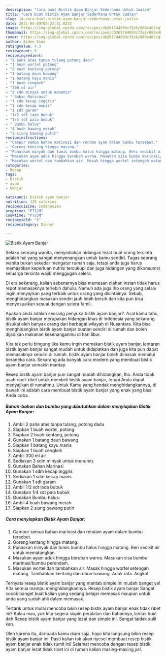 ```yaml
---
description: "Cara buat Bistik Ayam Banjar Sederhana Untuk Jualan"
title: "Cara buat Bistik Ayam Banjar Sederhana Untuk Jualan"
slug: 14-cara-buat-bistik-ayam-banjar-sederhana-untuk-jualan
date: 2021-04-09T03:22:31.025Z
image: https://img-global.cpcdn.com/recipes/db261744093cf2e6/680x482cq70/bistik-ayam-banjar-foto-resep-utama.jpg
thumbnail: https://img-global.cpcdn.com/recipes/db261744093cf2e6/680x482cq70/bistik-ayam-banjar-foto-resep-utama.jpg
cover: https://img-global.cpcdn.com/recipes/db261744093cf2e6/680x482cq70/bistik-ayam-banjar-foto-resep-utama.jpg
author: Aiden Sims
ratingvalue: 4.3
reviewcount: 9
recipeingredient:
- "2 paha atas tanpa tulang potong dadu"
- "1 buah wortel potong"
- "2 buah kentang potong"
- "1 batang daun bawang"
- "1 batang kayu manis"
- "1 buah cengkeh"
- "300 ml air"
- "3 sdm minyak untuk menumis"
- " Bahan Marinasi"
- "1 sdm kecap inggris"
- "1 sdm kecap manis"
- "1 sdt garam"
- "1/2 sdt lada bubuk"
- "1/4 sdt pala bubuk"
- " Bumbu halus"
- "4 buah bawang merah"
- "2 siung bawang putih"
recipeinstructions:
- "Campur semua bahan marinasi dan rendam ayam dalam bumbu tersebut."
- "Goreng kentang hingga matang."
- "Panaskan minyak dan tumis bumbu halus hingga matang. Beri sedikit air untuk mematangkan."
- "Masukan ayam aduk hingga berubah warna. Masukan sisa bumbu marinasi/bumbu perendam."
- "Masukan wortel dan tambahkan air. Masak hingga wortel setengah matang. Tambahkan kentang dan daun bawang. Aduk rata. Angkat"
categories:
- Resep
tags:
- bistik
- ayam
- banjar

katakunci: bistik ayam banjar 
nutrition: 129 calories
recipecuisine: Indonesian
preptime: "PT12M"
cooktime: "PT53M"
recipeyield: "1"
recipecategory: Dinner

---
```



![Bistik Ayam Banjar](https://img-global.cpcdn.com/recipes/db261744093cf2e6/680x482cq70/bistik-ayam-banjar-foto-resep-utama.jpg)

Selaku seorang wanita, menyediakan hidangan lezat buat orang tercinta adalah hal yang sangat menyenangkan untuk kamu sendiri. Tugas seorang  wanita bukan sekedar mengatur rumah saja, tetapi anda juga harus memastikan keperluan nutrisi tercukupi dan juga hidangan yang dikonsumsi keluarga tercinta wajib menggugah selera.

Di era  sekarang, kalian sebenarnya bisa memesan olahan instan tidak harus repot memasaknya terlebih dahulu. Namun ada juga lho orang yang selalu ingin menyajikan yang terbaik untuk orang yang dicintainya. Sebab, menghidangkan masakan sendiri jauh lebih bersih dan kita pun bisa menyesuaikan sesuai dengan selera famili. 



Apakah anda adalah seorang penyuka bistik ayam banjar?. Asal kamu tahu, bistik ayam banjar merupakan hidangan khas di Indonesia yang sekarang disukai oleh banyak orang dari berbagai wilayah di Nusantara. Kita bisa menghidangkan bistik ayam banjar buatan sendiri di rumah dan boleh dijadikan makanan kesenanganmu di hari libur.

Kita tak perlu bingung jika kamu ingin memakan bistik ayam banjar, lantaran bistik ayam banjar sangat mudah untuk didapatkan dan juga kita pun dapat memasaknya sendiri di rumah. bistik ayam banjar boleh dimasak memalui beraneka cara. Sekarang ada banyak cara modern yang membuat bistik ayam banjar semakin mantap.

Resep bistik ayam banjar pun sangat mudah dihidangkan, lho. Anda tidak usah ribet-ribet untuk membeli bistik ayam banjar, tetapi Anda dapat menyajikan di rumahmu. Untuk Kamu yang hendak menghidangkannya, di bawah ini adalah cara membuat bistik ayam banjar yang enak yang bisa Anda coba.

<!--inarticleads1-->

##### Bahan-bahan dan bumbu yang dibutuhkan dalam menyiapkan Bistik Ayam Banjar:

1. Ambil 2 paha atas tanpa tulang, potong dadu
1. Siapkan 1 buah wortel, potong
1. Siapkan 2 buah kentang, potong
1. Gunakan 1 batang daun bawang
1. Siapkan 1 batang kayu manis
1. Siapkan 1 buah cengkeh
1. Ambil 300 ml air
1. Sediakan 3 sdm minyak untuk menumis
1. Gunakan  Bahan Marinasi
1. Gunakan 1 sdm kecap inggris
1. Sediakan 1 sdm kecap manis
1. Gunakan 1 sdt garam
1. Ambil 1/2 sdt lada bubuk
1. Gunakan 1/4 sdt pala bubuk
1. Gunakan  Bumbu halus:
1. Ambil 4 buah bawang merah
1. Siapkan 2 siung bawang putih




<!--inarticleads2-->

##### Cara menyiapkan Bistik Ayam Banjar:

1. Campur semua bahan marinasi dan rendam ayam dalam bumbu tersebut.
1. Goreng kentang hingga matang.
1. Panaskan minyak dan tumis bumbu halus hingga matang. Beri sedikit air untuk mematangkan.
1. Masukan ayam aduk hingga berubah warna. Masukan sisa bumbu marinasi/bumbu perendam.
1. Masukan wortel dan tambahkan air. Masak hingga wortel setengah matang. Tambahkan kentang dan daun bawang. Aduk rata. Angkat




Ternyata resep bistik ayam banjar yang mantab simple ini mudah banget ya! Kita semua mampu menghidangkannya. Resep bistik ayam banjar Sangat cocok banget buat kalian yang sedang belajar memasak maupun untuk anda yang sudah ahli dalam memasak.

Tertarik untuk mulai mencoba bikin resep bistik ayam banjar enak tidak ribet ini? Kalau mau, yuk kita segera siapin peralatan dan bahannya, lantas buat deh Resep bistik ayam banjar yang lezat dan simple ini. Sangat taidak sulit kan. 

Oleh karena itu, daripada kamu diam saja, hayo kita langsung bikin resep bistik ayam banjar ini. Pasti kalian tak akan nyesel membuat resep bistik ayam banjar enak tidak rumit ini! Selamat mencoba dengan resep bistik ayam banjar lezat tidak ribet ini di rumah kalian masing-masing,ya!.

